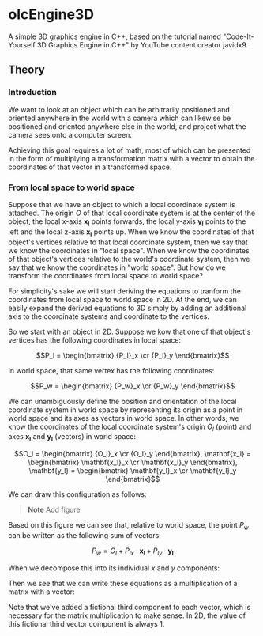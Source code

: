 # olcEngine3D

A simple 3D graphics engine in C++, based on the tutorial named "Code-It-Yourself 3D Graphics Engine in C++"
by YouTube content creator javidx9.

## Theory

### Introduction

We want to look at an object which can be arbitrarily positioned and oriented anywhere in the world
with a camera which can likewise be positioned and oriented anywhere else in the world, and project
what the camera sees onto a computer screen.

Achieving this goal requires a lot of math, most of which can be presented in the form of multiplying
a transformation matrix with a vector to obtain the coordinates of that vector in a transformed space.

### From local space to world space

Suppose that we have an object to which a local coordinate system is attached. The origin $O$ of that
local coordinate system is at the center of the object, the local x-axis $\mathbf{x_l}$ points forwards,
the local y-axis $\mathbf{y_l}$ points to the left and the local z-axis $\mathbf{x_l}$ points up. When
we know the coordinates of that object's vertices relative to that local coordinate system, then we say
that we know the coordinates in "local space". When we know the coordinates of that object's vertices
relative to the world's coordinate system, then we say that we know the coordinates in "world space".
But how do we transform the coordinates from local space to world space?

For simplicity's sake we will start deriving the equations to tranform the coordinates from local space
to world space in 2D. At the end, we can easily expand the derived equations to 3D simply by adding an
additional axis to the coordinate systems and coordinate to the vertices.

So we start with an object in 2D. Suppose we kow that one of that object's vertices has the following
coordinates in local space:

$$P_l = \begin{bmatrix} {P_l}_x \cr {P_l}_y \end{bmatrix}$$

In world space, that same vertex has the following coordinates:

$$P_w = \begin{bmatrix} {P_w}_x \cr {P_w}_y \end{bmatrix}$$

We can unambiguously define the position and orientation of the local coordinate system in world space
by representing its origin as a point in world space and its axes as vectors in world space. In other
words, we know the coordinates of the local coordinate system's origin $O_l$ (point) and axes
$\mathbf{x_l}$ and $\mathbf{y_l}$ (vectors) in world space:

$$O_l = \begin{bmatrix} {O_l}_x \cr {O_l}_y \end{bmatrix},
\mathbf{x_l} = \begin{bmatrix} \mathbf{x_l}_x \cr \mathbf{x_l}_y \end{bmatrix},
\mathbf{y_l} = \begin{bmatrix} \mathbf{y_l}_x \cr \mathbf{y_l}_y \end{bmatrix}$$

We can draw this configuration as follows:

> **Note**
> Add figure

Based on this figure we can see that, relative to world space, the point $P_w$ can be written as
the following sum of vectors:

$$P_w = O_l + {P_l}_x \cdot \mathbf{x_l} + {P_l}_y \cdot \mathbf{y_l}$$

When we decompose this into its individual $x$ and $y$ components:



Then we see that we can write these equations as a multiplication of a matrix with a vector:

Note that we've added a fictional third component to each vector, which is necessary for the matrix
multiplication to make sense. In 2D, the value of this fictional third vector component is always
$1$.
